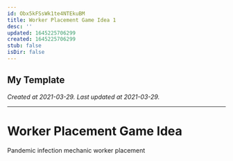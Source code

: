 ```yaml
---
id: Obx5kFSsWk1te4NTEkuBM
title: Worker Placement Game Idea 1
desc: ''
updated: 1645225706299
created: 1645225706299
stub: false
isDir: false
---
```

My Template
---

_Created at 2021-03-29._
_Last updated at 2021-03-29._




---

# Worker Placement Game Idea


Pandemic infection mechanic worker placement

